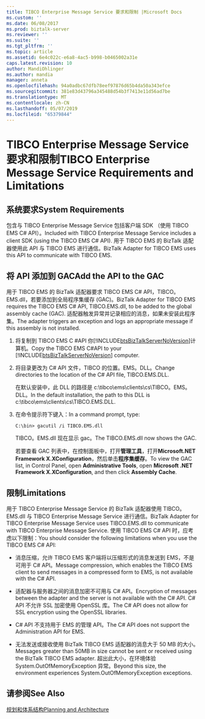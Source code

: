 ```yaml
---
title: TIBCO Enterprise Message Service 要求和限制 |Microsoft Docs
ms.custom: ''
ms.date: 06/08/2017
ms.prod: biztalk-server
ms.reviewer: ''
ms.suite: ''
ms.tgt_pltfrm: ''
ms.topic: article
ms.assetid: 6e4c022c-e6a8-4ac5-b998-b0465002a31e
caps.latest.revision: 10
author: MandiOhlinger
ms.author: mandia
manager: anneta
ms.openlocfilehash: 94a0adbc67dfb78eef97876d65b4da50a343efce
ms.sourcegitcommit: 381e83d43796a345488d54b3f7413e11d56ad7be
ms.translationtype: MT
ms.contentlocale: zh-CN
ms.lasthandoff: 05/07/2019
ms.locfileid: "65379844"
---
```

# <a name="tibco-enterprise-message-service-requirements-and-limitations"></a><span data-ttu-id="75bab-102">TIBCO Enterprise Message Service 要求和限制</span><span class="sxs-lookup"><span data-stu-id="75bab-102">TIBCO Enterprise Message Service Requirements and Limitations</span></span>

## <a name="system-requirements"></a><span data-ttu-id="75bab-103">系统要求</span><span class="sxs-lookup"><span data-stu-id="75bab-103">System Requirements</span></span>  
<span data-ttu-id="75bab-104">包含与 TIBCO Enterprise Message Service 包括客户端 SDK （使用 TIBCO EMS C# API）。</span><span class="sxs-lookup"><span data-stu-id="75bab-104">Included with TIBCO Enterprise Message Service includes a client SDK (using the TIBCO EMS C# API).</span></span> <span data-ttu-id="75bab-105">用于 TIBCO EMS 的 BizTalk 适配器使用此 API 与 TIBCO EMS 进行通信。</span><span class="sxs-lookup"><span data-stu-id="75bab-105">BizTalk Adapter for TIBCO EMS uses this API to communicate with TIBCO EMS.</span></span>  
  
## <a name="add-the-api-to-the-gac"></a><span data-ttu-id="75bab-106">将 API 添加到 GAC</span><span class="sxs-lookup"><span data-stu-id="75bab-106">Add the API to the GAC</span></span>  
 <span data-ttu-id="75bab-107">用于 TIBCO EMS 的 BizTalk 适配器要求 TIBCO EMS C# API，TIBCO。EMS.dll，若要添加到全局程序集缓存 (GAC)。</span><span class="sxs-lookup"><span data-stu-id="75bab-107">BizTalk Adapter for TIBCO EMS requires the TIBCO EMS C# API, TIBCO.EMS.dll, to be added to the global assembly cache (GAC).</span></span> <span data-ttu-id="75bab-108">适配器触发异常并记录相应的消息，如果未安装此程序集。</span><span class="sxs-lookup"><span data-stu-id="75bab-108">The adapter triggers an exception and logs an appropriate message if this assembly is not installed.</span></span>  
  
1. <span data-ttu-id="75bab-109">将复制到 TIBCO EMS C #API 你[!INCLUDE[btsBizTalkServerNoVersion](../includes/btsbiztalkservernoversion-md.md)]计算机。</span><span class="sxs-lookup"><span data-stu-id="75bab-109">Copy the TIBCO EMS C#API to your [!INCLUDE[btsBizTalkServerNoVersion](../includes/btsbiztalkservernoversion-md.md)] computer.</span></span>  
  
2. <span data-ttu-id="75bab-110">将目录更改为 C# API 文件，TIBCO 的位置。EMS。DLL。</span><span class="sxs-lookup"><span data-stu-id="75bab-110">Change directories to the location of the C# API file, TIBCO.EMS.DLL.</span></span>  
  
    <span data-ttu-id="75bab-111">在默认安装中，此 DLL 的路径是 c:\tibco\ems\clients\cs\TIBCO。EMS。DLL。</span><span class="sxs-lookup"><span data-stu-id="75bab-111">In the default installation, the path to this DLL is c:\tibco\ems\clients\cs\TIBCO.EMS.DLL.</span></span>  
  
3. <span data-ttu-id="75bab-112">在命令提示符下键入：</span><span class="sxs-lookup"><span data-stu-id="75bab-112">In a command prompt, type:</span></span>  
  
    `C:\bin> gacutil /i TIBCO.EMS.dll`  
  
    <span data-ttu-id="75bab-113">TIBCO。EMS.dll 现在显示 gac。</span><span class="sxs-lookup"><span data-stu-id="75bab-113">The TIBCO.EMS.dll now shows the GAC.</span></span>  
  
    <span data-ttu-id="75bab-114">若要查看 GAC 列表中，在控制面板中，打开**管理工具**，打开**Microsoft.NET Framework X.XConfiguration**，然后单击**程序集缓存**。</span><span class="sxs-lookup"><span data-stu-id="75bab-114">To view the GAC list, in Control Panel, open **Administrative Tools**, open **Microsoft .NET Framework X.XConfiguration**, and then click **Assembly Cache**.</span></span>  
  
## <a name="limitations"></a><span data-ttu-id="75bab-115">限制</span><span class="sxs-lookup"><span data-stu-id="75bab-115">Limitations</span></span>  
 <span data-ttu-id="75bab-116">用于 TIBCO Enterprise Message Service 的 BizTalk 适配器使用 TIBCO。EMS.dll 与 TIBCO Enterprise Message Service 进行通信。</span><span class="sxs-lookup"><span data-stu-id="75bab-116">BizTalk Adapter for TIBCO Enterprise Message Service uses TIBCO.EMS.dll to communicate with TIBCO Enterprise Message Service.</span></span> <span data-ttu-id="75bab-117">使用 TIBCO EMS C# API 时，应考虑以下限制：</span><span class="sxs-lookup"><span data-stu-id="75bab-117">You should consider the following limitations when you use the TIBCO EMS C# API:</span></span>  
  
-   <span data-ttu-id="75bab-118">消息压缩，允许 TIBCO EMS 客户端将以压缩形式的消息发送到 EMS，不是可用于 C# API。</span><span class="sxs-lookup"><span data-stu-id="75bab-118">Message compression, which enables the TIBCO EMS client to send messages in a compressed form to EMS, is not available with the C# API.</span></span>  
  
-   <span data-ttu-id="75bab-119">适配器与服务器之间的消息加密不可用与 C# API。</span><span class="sxs-lookup"><span data-stu-id="75bab-119">Encryption of messages between the adapter and the server is not available with the C# API.</span></span> <span data-ttu-id="75bab-120">C# API 不允许 SSL 加密使用 OpenSSL 库。</span><span class="sxs-lookup"><span data-stu-id="75bab-120">The C# API does not allow for SSL encryption using the OpenSSL libraries.</span></span>  
  
-   <span data-ttu-id="75bab-121">C# API 不支持用于 EMS 的管理 API。</span><span class="sxs-lookup"><span data-stu-id="75bab-121">The C# API does not support the Administration API for EMS.</span></span>  
  
-   <span data-ttu-id="75bab-122">无法发送或接收使用 BizTalk TIBCO EMS 适配器的消息大于 50 MB 的大小。</span><span class="sxs-lookup"><span data-stu-id="75bab-122">Messages greater than 50MB in size cannot be sent or received using the BizTalk TIBCO EMS adapter.</span></span> <span data-ttu-id="75bab-123">超出此大小，在环境体验 System.OutOfMemoryException 异常。</span><span class="sxs-lookup"><span data-stu-id="75bab-123">Beyond this size, the environment experiences System.OutOfMemoryException exceptions.</span></span>  
  
## <a name="see-also"></a><span data-ttu-id="75bab-124">请参阅</span><span class="sxs-lookup"><span data-stu-id="75bab-124">See Also</span></span>  
 [<span data-ttu-id="75bab-125">规划和体系结构</span><span class="sxs-lookup"><span data-stu-id="75bab-125">Planning and Architecture</span></span>](../core/planning-and-architecture16.md)